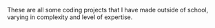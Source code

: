 These are all some coding projects that I have made outside of school, varying in complexity and level of expertise. 
